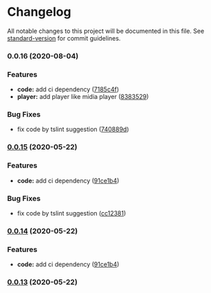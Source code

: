 # Changelog

All notable changes to this project will be documented in this file. See [standard-version](https://github.com/conventional-changelog/standard-version) for commit guidelines.

### 0.0.16 (2020-08-04)


### Features

* **code:** add ci dependency ([7185c4f](https://github.com/youkaisteve/oddment/commit/7185c4fa3977ba7cccb5f0a2ddd7179161bbe1c5))
* **player:** add player like midia player ([8383529](https://github.com/youkaisteve/oddment/commit/838352930be1fdfc2ae1e3664231b13f486ff949))


### Bug Fixes

* fix code by tslint suggestion ([740889d](https://github.com/youkaisteve/oddment/commit/740889d6ad4f72a3d1683ab6ac33e3adb8fd4c80))

### [0.0.15](https://github.com/youkaisteve/oddment/compare/v0.0.13...v0.0.15) (2020-05-22)


### Features

* **code:** add ci dependency ([91ce1b4](https://github.com/youkaisteve/oddment/commit/91ce1b49220b4378850b13932aeed8c2ba06e428))


### Bug Fixes

* fix code by tslint suggestion ([cc12381](https://github.com/youkaisteve/oddment/commit/cc12381e913d6cd60afa69249c737b569de63647))

### [0.0.14](https://github.com/youkaisteve/oddment/compare/v0.0.13...v0.0.14) (2020-05-22)


### Features

* **code:** add ci dependency ([91ce1b4](https://github.com/youkaisteve/oddment/commit/91ce1b49220b4378850b13932aeed8c2ba06e428))

### [0.0.13](https://github.com/youkaisteve/oddment/compare/v0.0.12...v0.0.13) (2020-05-22)

